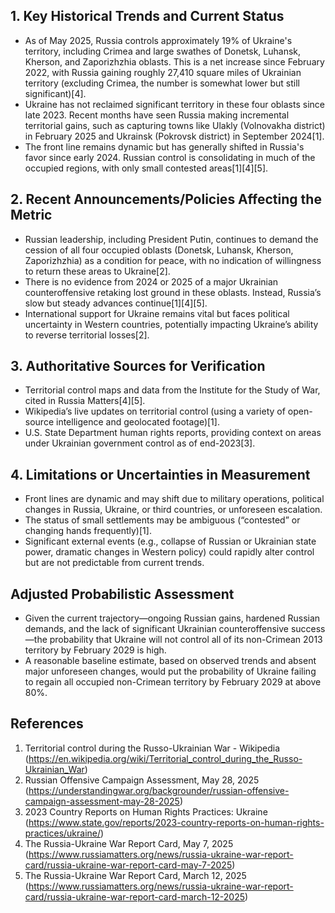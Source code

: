 ## 1. Key Historical Trends and Current Status

- As of May 2025, Russia controls approximately 19% of Ukraine's territory, including Crimea and large swathes of Donetsk, Luhansk, Kherson, and Zaporizhzhia oblasts. This is a net increase since February 2022, with Russia gaining roughly 27,410 square miles of Ukrainian territory (excluding Crimea, the number is somewhat lower but still significant)[4].
- Ukraine has not reclaimed significant territory in these four oblasts since late 2023. Recent months have seen Russia making incremental territorial gains, such as capturing towns like Ulakly (Volnovakha district) in February 2025 and Ukrainsk (Pokrovsk district) in September 2024[1].
- The front line remains dynamic but has generally shifted in Russia's favor since early 2024. Russian control is consolidating in much of the occupied regions, with only small contested areas[1][4][5].

## 2. Recent Announcements/Policies Affecting the Metric

- Russian leadership, including President Putin, continues to demand the cession of all four occupied oblasts (Donetsk, Luhansk, Kherson, Zaporizhzhia) as a condition for peace, with no indication of willingness to return these areas to Ukraine[2].
- There is no evidence from 2024 or 2025 of a major Ukrainian counteroffensive retaking lost ground in these oblasts. Instead, Russia’s slow but steady advances continue[1][4][5].
- International support for Ukraine remains vital but faces political uncertainty in Western countries, potentially impacting Ukraine’s ability to reverse territorial losses[2].

## 3. Authoritative Sources for Verification

- Territorial control maps and data from the Institute for the Study of War, cited in Russia Matters[4][5].
- Wikipedia’s live updates on territorial control (using a variety of open-source intelligence and geolocated footage)[1].
- U.S. State Department human rights reports, providing context on areas under Ukrainian government control as of end-2023[3].

## 4. Limitations or Uncertainties in Measurement

- Front lines are dynamic and may shift due to military operations, political changes in Russia, Ukraine, or third countries, or unforeseen escalation.
- The status of small settlements may be ambiguous (“contested” or changing hands frequently)[1].
- Significant external events (e.g., collapse of Russian or Ukrainian state power, dramatic changes in Western policy) could rapidly alter control but are not predictable from current trends.

## Adjusted Probabilistic Assessment

- Given the current trajectory—ongoing Russian gains, hardened Russian demands, and the lack of significant Ukrainian counteroffensive success—the probability that Ukraine will not control all of its non-Crimean 2013 territory by February 2029 is high.
- A reasonable baseline estimate, based on observed trends and absent major unforeseen changes, would put the probability of Ukraine failing to regain all occupied non-Crimean territory by February 2029 at above 80%.

## References

1. Territorial control during the Russo-Ukrainian War - Wikipedia (https://en.wikipedia.org/wiki/Territorial_control_during_the_Russo-Ukrainian_War)
2. Russian Offensive Campaign Assessment, May 28, 2025 (https://understandingwar.org/backgrounder/russian-offensive-campaign-assessment-may-28-2025)
3. 2023 Country Reports on Human Rights Practices: Ukraine (https://www.state.gov/reports/2023-country-reports-on-human-rights-practices/ukraine/)
4. The Russia-Ukraine War Report Card, May 7, 2025 (https://www.russiamatters.org/news/russia-ukraine-war-report-card/russia-ukraine-war-report-card-may-7-2025)
5. The Russia-Ukraine War Report Card, March 12, 2025 (https://www.russiamatters.org/news/russia-ukraine-war-report-card/russia-ukraine-war-report-card-march-12-2025)